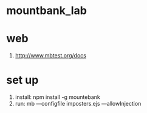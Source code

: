 # mountbank_lab
# web
1. http://www.mbtest.org/docs
# set up
1. install: npm install -g mountebank
2. run: mb —configfile imposters.ejs —allowInjection
